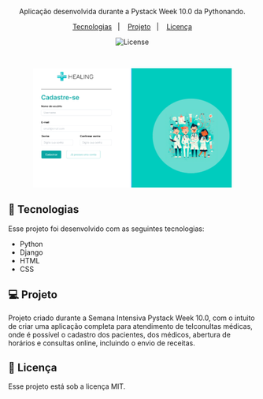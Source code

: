 <p align="center">
Aplicação desenvolvida durante a Pystack Week 10.0 da Pythonando.
</p>

<p align="center">
  <a href="#-tecnologias">Tecnologias</a>&nbsp;&nbsp;&nbsp;|&nbsp;&nbsp;&nbsp;
  <a href="#-projeto">Projeto</a>&nbsp;&nbsp;&nbsp;|&nbsp;&nbsp;&nbsp;
  <a href="#memo-licença">Licença</a>
</p>

<p align="center">
  <img alt="License" src="https://img.shields.io/static/v1?label=license&message=MIT&color=49AA26&labelColor=000000">
</p>

<br>

<p align="center">
  <img alt="Preview do projeto desenvolvido." src="media/Fotos/Screenshot 2024-04-21 203950.png" width="80%">
</p>

## 🚀 Tecnologias

Esse projeto foi desenvolvido com as seguintes tecnologias:

- Python
- Django
- HTML
- CSS



## 💻 Projeto

Projeto criado durante a Semana Intensiva Pystack Week 10.0, com o intuito de criar uma aplicação completa para atendimento de telconultas médicas, onde é possível o cadastro dos pacientes, dos médicos, abertura de horários e consultas online, incluindo o envio de receitas. 
## 📝 Licença

Esse projeto está sob a licença MIT.
